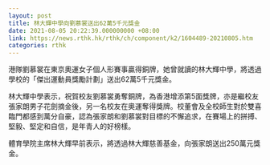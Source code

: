 ```yaml
---
layout: post
title: 林大輝中學向劉慕裳送出62萬5千元獎金
date: 2021-08-05 20:22:39.000000000 +08:00
link: https://news.rthk.hk/rthk/ch/component/k2/1604489-20210805.htm
categories: rthk
---
```


港隊劉慕裳在東京奧運女子個人形賽事贏得銅牌，她曾就讀的林大輝中學，將透過學校的「傑出運動員獎勵計劃」送出62萬5千元獎金。

林大輝中學表示，祝賀校友劉慕裳勇奪銅牌，為香港增添第5面獎牌，亦是繼校友張家朗男子花劍摘金後，另一名校友在奧運奪得獎牌。校董會及全校師生對於雙喜臨門都感到萬分自豪，認為張家朗和劉慕裳對目標的不懈追求，在賽場上的拼搏、堅毅、堅定和自信，是年青人的好榜樣。    

體育學院主席林大輝早前表示，將透過林大輝慈善基金，向張家朗送出250萬元獎金。

